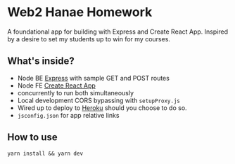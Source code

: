 # Web2 Hanae Homework
A foundational app for building with Express and Create React App.
Inspired by a desire to set my students up to win for my courses.

## What's inside?
* Node BE [Express](https://expressjs.com/) with sample GET and POST routes
* Node FE [Create React App](https://reactjs.org/docs/create-a-new-react-app.html)
* concurrently to run both simultaneously
* Local development CORS bypassing with `setupProxy.js`
* Wired up to deploy to [Heroku](https://www.heroku.com/) should you choose to do so.
* `jsconfig.json` for app relative links

## How to use

```
yarn install && yarn dev
```
 